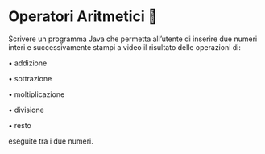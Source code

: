 # Operatori Aritmetici 🛴

Scrivere un programma Java che permetta all’utente di inserire due numeri interi e successivamente stampi a video il risultato delle operazioni di:

• addizione

• sottrazione

• moltiplicazione

• divisione

• resto

eseguite tra i due numeri.
